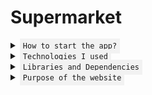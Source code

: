 # Supermarket

<details>
<summary><code style="background-color: #f2f2f2; padding: 5px;">How to start the app?</code></summary>
1- Clone the repository in your computer.
<br>
2- Change your directory to the "app" folder. Write "npm install" on your console to install the dependencies and then npm start to run the back.
<br>
3- Open a new terminal and change your directory to the "client" folder. Write "yarn install" on your console to install the dependencies and then yarn dev to run the client.
<br>
4- Go to "http://localhost:5173/" URL and check it out. 👌
</details>

<details>
<summary><code style="background-color: #f2f2f2; padding: 5px;">Technologies I used</code></summary>
- JavaScript.
<br>
- React.
<br>
- MongoDB.
<br>
- Mongoose.
<br>
- Tailwind.
</details>

<details>
<summary><code style="background-color: #f2f2f2; padding: 5px;">Libraries and Dependencies</code></summary>
- For the backend: nodemon, express, cors, mongoose, mongodb, dotenv, express-async-handler
<br>
- For the frontend: react-router-dom, axios, react-toastify, react-icons
</details>

<details>
<summary><code style="background-color: #f2f2f2; padding: 5px;">Purpose of the website</code></summary>
I wanted to try MongoDB and Mongoose.
</details>
